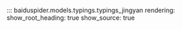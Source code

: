 ::: baiduspider.models.typings.typings_jingyan
    rendering:
      show_root_heading: true
      show_source: true